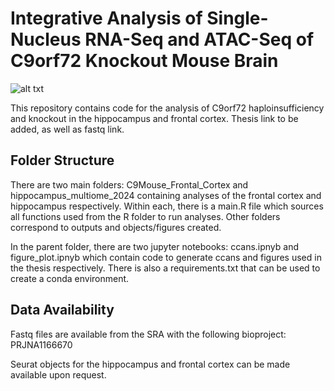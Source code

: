 #  Integrative Analysis of Single-Nucleus RNA-Seq and ATAC-Seq of C9orf72 Knockout Mouse Brain
![alt txt](https://github.com/user-attachments/assets/6b216559-61d7-4f75-99d1-be5d9df5c233)

This repository contains code for the analysis of C9orf72 haploinsufficiency and knockout in the hippocampus and frontal cortex. Thesis link to be added, as well as fastq link.

## Folder Structure 
There are two main folders: C9Mouse_Frontal_Cortex and hippocampus_multiome_2024 containing analyses of the frontal cortex and hippocampus respectively. Within each, there is a main.R file which sources all functions used from the R folder to run analyses. Other folders correspond to outputs and objects/figures created.

In the parent folder, there are two jupyter notebooks: ccans.ipnyb and figure_plot.ipnyb which contain code to generate ccans and figures used in the thesis respectively. There is also a requirements.txt that can be used to create a conda environment.  

## Data Availability
Fastq files are available from the SRA with the following bioproject: PRJNA1166670 

Seurat objects for the hippocampus and frontal cortex can be made available upon request. 
